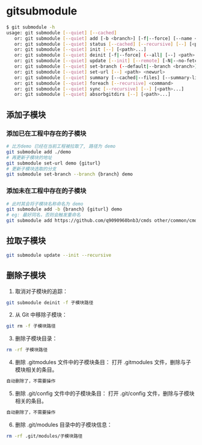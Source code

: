 # gitsubmodule

```sh
$ git submodule -h
usage: git submodule [--quiet] [--cached]
   or: git submodule [--quiet] add [-b <branch>] [-f|--force] [--name <name>] [--reference <repository>] [--] <repository> [<path>]
   or: git submodule [--quiet] status [--cached] [--recursive] [--] [<path>...]
   or: git submodule [--quiet] init [--] [<path>...]
   or: git submodule [--quiet] deinit [-f|--force] (--all| [--] <path>...)
   or: git submodule [--quiet] update [--init] [--remote] [-N|--no-fetch] [-f|--force] [--checkout|--merge|--rebase] [--[no-]recommend-shallow] [--reference <repository>] [--recursive] [--] [<path>...]
   or: git submodule [--quiet] set-branch (--default|--branch <branch>) [--] <path>
   or: git submodule [--quiet] set-url [--] <path> <newurl>
   or: git submodule [--quiet] summary [--cached|--files] [--summary-limit <n>] [commit] [--] [<path>...]
   or: git submodule [--quiet] foreach [--recursive] <command>
   or: git submodule [--quiet] sync [--recursive] [--] [<path>...]
   or: git submodule [--quiet] absorbgitdirs [--] [<path>...]
```

## 添加子模块

### 添加已在工程中存在的子模块

```sh
# 比方demo 已经在当前工程被拉取了, 路径为 demo
git submodule add ./demo
# 再更新子模块的地址
git submodule set-url demo {giturl}
# 更新子模块选取的分支
git submodule set-branch --branch {branch} demo
```

### 添加未在工程中存在的子模块

```sh
# 此时其会将子模块名称命名为 demo
git submodule add -b {branch} {giturl} demo
# eg: 最好同名，否则会触发重命名
git submodule add https://github.com/q9090960bnb3/cmds other/common/cmds
```

## 拉取子模块

```sh
git submodule update --init --recursive
```

## 删除子模块

1. 取消对子模块的追踪：
```sh
git submodule deinit -f 子模块路径
```

2. 从 Git 中移除子模块：
```sh
git rm -f 子模块路径
```

3. 删除子模块目录：
```sh
rm -rf 子模块路径
```

4. 删除 .gitmodules 文件中的子模块条目： 打开 .gitmodules 文件，删除与子模块相关的条目。
```txt
自动删除了，不需要操作
```
5. 删除 .git/config 文件中的子模块条目： 打开 .git/config 文件，删除与子模块相关的条目。
```txt
自动删除了，不需要操作
```
6. 删除 .git/modules 目录中的子模块信息：
```sh
rm -rf .git/modules/子模块路径
```
